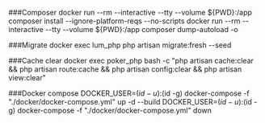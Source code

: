###Composer
docker run --rm --interactive --tty --volume ${PWD}:/app composer install --ignore-platform-reqs --no-scripts
docker run --rm --interactive --tty --volume ${PWD}:/app composer dump-autoload -o

###Migrate
docker exec lum_php php artisan migrate:fresh --seed

###Cache clear
docker exec poker_php bash -c "php artisan cache:clear && php artisan route:cache && php artisan config:clear && php artisan view:clear"

###Docker compose
DOCKER_USER=$(id -u):$(id -g) docker-compose -f "./docker/docker-compose.yml" up -d --build
DOCKER_USER=$(id -u):$(id -g) docker-compose -f "./docker/docker-compose.yml" down
